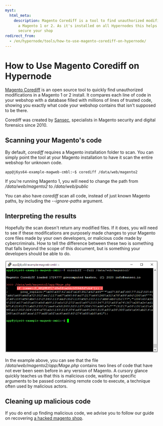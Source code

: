 ```yaml
---
myst:
  html_meta:
    description: Magento Corediff is a tool to find unauthorized modifications in
      a Magento 1 or 2. As it's installed on all Hypernodes this helps protect and
      secure your shop
redirect_from:
  - /en/hypernode/tools/how-to-use-magento-corediff-on-hypernode/
---
```


<!-- source: https://support.hypernode.com/en/hypernode/tools/how-to-use-magento-corediff-on-hypernode/ -->

# How to Use Magento Corediff on Hypernode

[Magento Corediff](https://github.com/sansecio/magento-corediff) is an open source tool to quickly find unauthorized modifications in a Magento 1 or 2 install. It compares each line of code in your webshop with a database filled with millions of lines of trusted code, showing you exactly what code your webshop contains that isn't supposed to be there.

Corediff was created by [Sansec](https://sansec.io), specialists in Magento security and digital forensics since 2010.

## Scanning your Magento's code

By default, *corediff* requires a Magento installation folder to scan. You can simply point the tool at your Magento installation to have it scan the entire webshop for unknown code.

```
app@j6ys64-example-magweb-cmbl:~$ corediff /data/web/magento2
```

If you're running Magento 1, you will need to change the path from */data/web/magento2* to */data/web/public*

You can also have *corediff* scan all code, instead of just known Magento paths, by including the *--ignore-paths* argument.

## Interpreting the results

Hopefully the scan doesn't return any modified files. If it does, you will need to see if these modifications are purposely made changes to your Magento core files made by your own developers, or malicious code made by cybercriminals. How to tell the difference between these two is something that falls beyond the scope of this document, but is something your developers should be able to do.

![](_res/8RwG-_2TcYkWX4jJvGOnR-iY2wyL0t4YNw.png)

In the example above, you can see that the file */data/web/magento2/app/Mage.php* contains two lines of code that have not ever been seen before in any version of Magento. A cursory glance quickly teaches us that this is malicious code, waiting for specific arguments to be passed containing remote code to execute, a technique often used by malicious actors.

## Cleaning up malicious code

If you do end up finding malicious code, we advise you to follow our guide on recovering [a hacked magento shop](https://support.hypernode.com/en/best-practices/security/how-to-recover-a-hacked-magento-shop).
